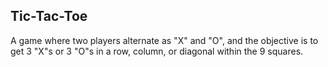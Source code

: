 ## Tic-Tac-Toe

A game where two players alternate as "X" and "O", and the objective is to get 3 "X"s or 3 "O"s in a row, column, or diagonal within the 9 squares.
